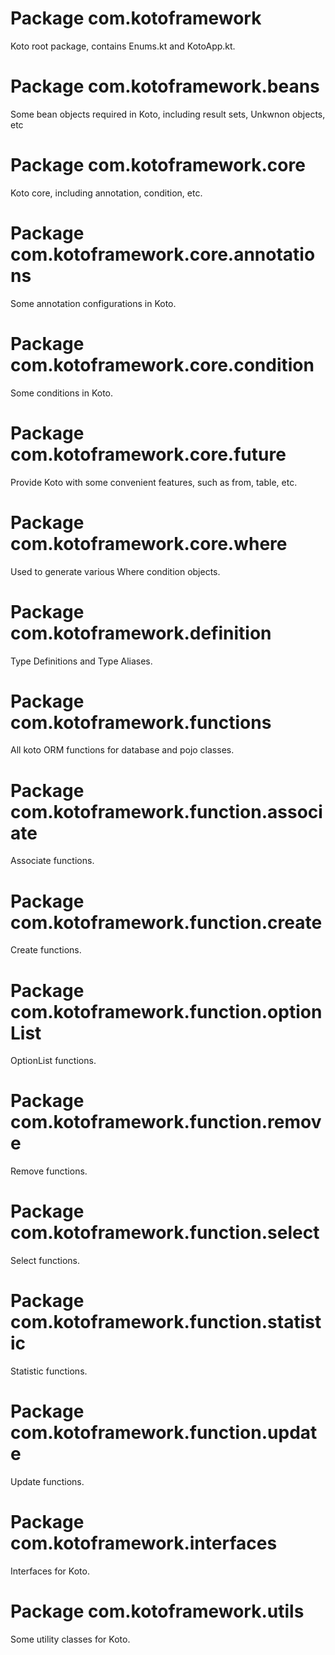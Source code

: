 # Package com.kotoframework

Koto root package, contains Enums.kt and KotoApp.kt.

# Package com.kotoframework.beans

Some bean objects required in Koto, including result sets, Unkwnon objects, etc

# Package com.kotoframework.core

Koto core, including annotation, condition, etc.

# Package com.kotoframework.core.annotations

Some annotation configurations in Koto.

# Package com.kotoframework.core.condition

Some conditions in Koto.

# Package com.kotoframework.core.future

Provide Koto with some convenient features, such as from, table, etc.

# Package com.kotoframework.core.where

Used to generate various Where condition objects.

# Package com.kotoframework.definition

Type Definitions and Type Aliases.

# Package com.kotoframework.functions

All koto ORM functions for database and pojo classes.

# Package com.kotoframework.function.associate

Associate functions.

# Package com.kotoframework.function.create

Create functions.

# Package com.kotoframework.function.optionList

OptionList functions.

# Package com.kotoframework.function.remove

Remove functions.

# Package com.kotoframework.function.select

Select functions.

# Package com.kotoframework.function.statistic

Statistic functions.

# Package com.kotoframework.function.update

Update functions.

# Package com.kotoframework.interfaces

Interfaces for Koto.

# Package com.kotoframework.utils

Some utility classes for Koto.
